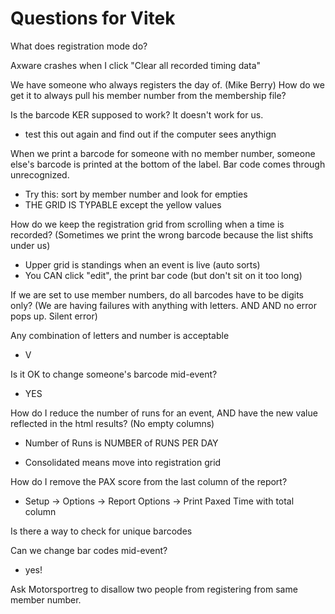 Questions for Vitek
===================


What does registration mode do?

Axware crashes when I click "Clear all recorded timing data"


We have someone who always registers the day of. (Mike Berry)
How do we get it to always pull his member number from the membership file?







Is the barcode KER supposed to work? It doesn't work for us.

  - test this out again and find out if the computer sees anythign









When we print a barcode for someone with no member number,
someone else's barcode is printed at the bottom of the label.
Bar code comes through unrecognized.

  - Try this: sort by member number and look for empties
  - THE GRID IS TYPABLE except the yellow values


How do we keep the registration grid from scrolling when a time is recorded?
(Sometimes we print the wrong barcode because the list shifts under us)

  - Upper grid is standings when an event is live (auto sorts)
  - You CAN click "edit", the print bar code (but don't sit on it too long)






If we are set to use member numbers, do all barcodes have to be digits only?
(We are having failures with anything with letters. AND AND no error pops up.
Silent error)

  Any combination of letters and number is acceptable
  - V

Is it OK to change someone's barcode mid-event?

  - YES

How do I reduce the number of runs for an event, AND
have the new value reflected in the html results? (No empty columns)

  - Number of Runs is NUMBER of RUNS PER DAY

  - Consolidated means move into registration grid

How do I remove the PAX score from the last column of the report?


  - Setup -> Options -> Report Options -> Print Paxed Time with total column



Is there a way to check for unique barcodes


Can we change bar codes mid-event?

  - yes!


Ask Motorsportreg to disallow two people from registering from same member number.
